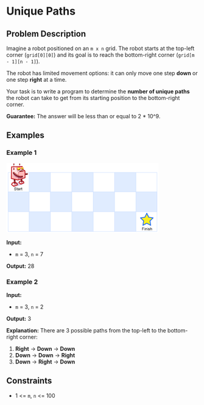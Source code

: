 # Unique Paths

## Problem Description

Imagine a robot positioned on an `m x n` grid. The robot starts at the top-left corner (`grid[0][0]`) and its goal is to reach the bottom-right corner (`grid[m - 1][n - 1]`).

The robot has limited movement options: it can only move one step **down** or one step **right** at a time.

Your task is to write a program to determine the **number of unique paths** the robot can take to get from its starting position to the bottom-right corner.

**Guarantee:** The answer will be less than or equal to 2 * 10^9.

## Examples

### Example 1

![Image](image.png)

**Input:** 
* `m` = 3, `n` = 7

**Output:** 28

### Example 2

**Input:** 
* `m` = 3, `n` = 2

**Output:** 3

**Explanation:**  There are 3 possible paths from the top-left to the bottom-right corner:
1. **Right** -> **Down** -> **Down**
2. **Down** -> **Down** -> **Right**
3. **Down** -> **Right** -> **Down**

## Constraints

* 1 <= `m`, `n` <= 100